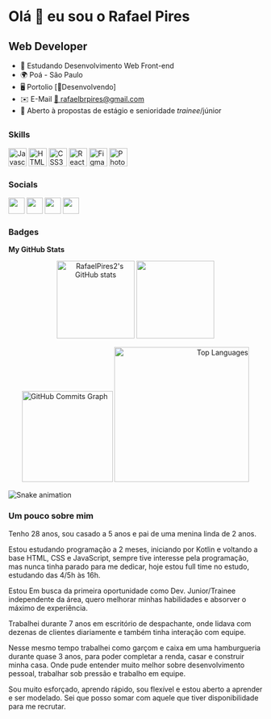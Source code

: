 


Olá 👋 eu sou o Rafael Pires
================================

Web Developer
-------------

* 🧠 Estudando Desenvolvimento Web Front-end
* 🌍 Poá - São Paulo
* 🖥️ Portolio [📝Desenvolvendo]
* ✉️ E-Mail [📩 rafaelbrpires@gmail.com](mailto:rafaelbrpires@gmail.com)
* 🤝 Aberto à propostas de estágio e senioridade _trainee_/júnior
##
### Skills

<p align="left">
<a href="https://developer.mozilla.org/en-US/docs/Web/JavaScript" target="_blank" rel="noreferrer"><img src="https://raw.githubusercontent.com/danielcranney/readme-generator/main/public/icons/skills/javascript-colored.svg" width="36" height="36" alt="Javascript" /></a>
<a href="https://developer.mozilla.org/en-US/docs/Glossary/HTML5" target="_blank" rel="noreferrer"><img src="https://raw.githubusercontent.com/danielcranney/readme-generator/main/public/icons/skills/html5-colored.svg" width="36" height="36" alt="HTML5" /></a>
<a href="https://www.w3.org/TR/CSS/#css" target="_blank" rel="noreferrer"><img src="https://raw.githubusercontent.com/danielcranney/readme-generator/main/public/icons/skills/css3-colored.svg" width="36" height="36" alt="CSS3" /></a>
<a href="https://reactjs.org/" target="_blank" rel="noreferrer"><img src="https://raw.githubusercontent.com/danielcranney/readme-generator/main/public/icons/skills/react-colored.svg" width="36" height="36" alt="React" /></a>
<a href="https://www.figma.com/" target="_blank" rel="noreferrer"><img src="https://img.icons8.com/color/344/figma--v1.png" width="36" height="36" alt="Figma" /></a>
<a href="https://www.adobe.com/uk/products/photoshop.html" target="_blank" rel="noreferrer"><img src="https://raw.githubusercontent.com/danielcranney/readme-generator/main/public/icons/skills/photoshop-colored-dark.svg" width="36" height="36" alt="Photoshop" /></a>
</p>

### Socials

<p align="left">  
<a href="https://discord.com/users/Rafael Pires#3557" target="_blank" rel="noreferrer"><img src="https://raw.githubusercontent.com/danielcranney/readme-generator/main/public/icons/socials/discord.svg" width="32" height="32" /></a>
<a href="https://www.github.com/RafaelPires2" target="_blank" rel="noreferrer"><img src="https://raw.githubusercontent.com/danielcranney/readme-generator/main/public/icons/socials/github-dark.svg" width="32" height="32" /></a>
<a href="https://www.instagram.com/rafaelbrpires/" target="_blank" rel="noreferrer"><img src="https://raw.githubusercontent.com/danielcranney/readme-generator/main/public/icons/socials/instagram.svg" width="32" height="32" /></a>
<a href="https://www.linkedin.com/in/rafael-pires-075891212/" target="_blank" rel="noreferrer"><img src="https://raw.githubusercontent.com/danielcranney/readme-generator/main/public/icons/socials/linkedin.svg" width="32" height="32" /></a>

### Badges

<b>My GitHub Stats</b>
<div align="center">
<a href="http://www.github.com/RafaelPires2"><img height="154em" src="https://github-readme-stats.vercel.app/api?username=RafaelPires2&show_icons=true&hide=&count_private=true&title_color=ec4899&text_color=ffffff&icon_color=3382ed&bg_color=181824&hide_border=true&show_icons=true" alt="RafaelPires2's GitHub stats" /></a>
<a href="http://www.github.com/RafaelPires2"><img height="154em" src="https://github-readme-streak-stats.herokuapp.com/?user=RafaelPires2&stroke=ffffff&background=181824&ring=ec4899&fire=ec4899&currStreakNum=ffffff&currStreakLabel=ec4899&sideNums=ffffff&sideLabels=ffffff&dates=ffffff&hide_border=true" /></a>


<a href="http://www.github.com/RafaelPires2" align="left"><img height="180em" src="https://activity-graph.herokuapp.com/graph?username=RafaelPires2&bg_color=181824&color=ffffff&line=3382ed&point=ffffff&area_color=181824&area=true&hide_border=true&custom_title=GitHub%20Commits%20Graph" alt="GitHub Commits Graph" /></a>
<a href="https://github.com/RafaelPires2" align="right"><img  width="267em" src="https://github-readme-stats.vercel.app/api/top-langs/?username=RafaelPires2&langs_count=10&title_color=ec4899&text_color=ffffff&icon_color=3382ed&bg_color=181824&hide_border=true&locale=en&custom_title=Top%20%Languages" alt="Top Languages" /></a>
</div>

![Snake animation](https://github.com/RafaelPires2/README.md/blob/output/github-contribution-grid-snake.svg)

### Um pouco sobre mim

Tenho 28 anos, sou casado a 5 anos e pai de uma menina linda de 2 anos. 

Estou estudando programação a 2 meses, iniciando por Kotlin e voltando a base HTML, CSS e JavaScript,
sempre tive interesse pela programação, mas nunca tinha parado para me dedicar,
hoje estou full time no estudo, estudando das 4/5h às 16h.

Estou Em busca da primeira oportunidade como Dev. Junior/Trainee independente da área,
quero melhorar minhas habilidades e absorver o máximo de experiência.

Trabalhei durante 7 anos em escritório de despachante, onde lidava com dezenas
de clientes diariamente e também tinha interação com equipe.

Nesse mesmo tempo trabalhei como garçom e caixa em uma hamburgueria durante quase 3 anos, 
para poder completar a renda, casar e construir minha casa. 
Onde pude entender muito melhor sobre desenvolvimento pessoal, trabalhar sob pressão e trabalho em equipe.

Sou muito esforçado, aprendo rápido, sou flexível e estou aberto a aprender e ser modelado.
Sei que posso somar com aquele que tiver disponibilidade para me recrutar.
